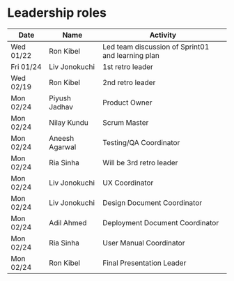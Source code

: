 # Leadership roles

| Date      | Name              | Activity                                               |
|-----------|-------------------|--------------------------------------------------------|
| Wed 01/22 | Ron Kibel               | Led team discussion of Sprint01 and learning plan      | 
| Fri 01/24 | Liv Jonokuchi     | 1st retro leader                                  | 
| Wed 02/19 | Ron Kibel     | 2nd retro leader                                  | 
| Mon 02/24 | Piyush Jadhav     | Product Owner                                | 
| Mon 02/24 | Nilay Kundu     | Scrum Master                                  | 
| Mon 02/24 | Aneesh Agarwal     | Testing/QA Coordinator                                 | 
| Mon 02/24 | Ria Sinha     | Will be 3rd retro leader                                  | 
| Mon 02/24 | Liv Jonokuchi     | UX Coordinator                                    | 
| Mon 02/24 | Liv Jonokuchi     | Design Document Coordinator                              | 
| Mon 02/24 | Adil Ahmed    | Deployment Document Coordinator                              | 
| Mon 02/24 | Ria Sinha     | User Manual Coordinator                              | 
| Mon 02/24 | Ron Kibel      | Final Presentation Leader                     | 
